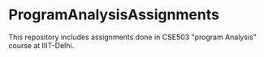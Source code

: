 # ProgramAnalysisAssignments
This repository includes assignments done in CSE503 "program Analysis" course at IIIT-Delhi.
